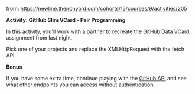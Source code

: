 <!-- Same exercise as GitHubDataVCard but with Fetch rather than XMLHttpreqest -->

from: https://newline.theironyard.com/cohorts/15/courses/9/activities/205

**Activity: GitHub Slim VCard - Pair Programming**

In this activity, you'll work with a partner to recreate the GitHub Data VCard assignment from last night.

Pick one of your projects and replace the XMLHttpRequest with the fetch API.

**Bonus**

If you have some extra time, continue playing with the [GitHub API](https://developer.github.com/v3/) and see what other endpoints you can access without authentication.
